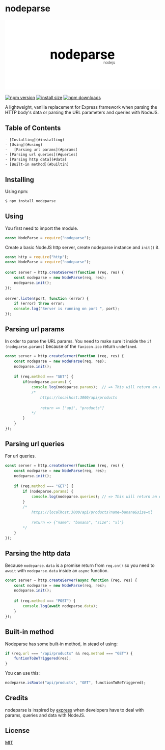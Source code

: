 # nodeparse 

![nodeparse-image](./images/nodeparse.png)

[![npm version](https://img.shields.io/npm/v/nodeparse.svg?style=flat-square)](https://www.npmjs.org/package/nodeparse)
[![install size](https://packagephobia.now.sh/badge?p=nodeparse)](https://packagephobia.now.sh/result?p=nodeparse)
[![npm downloads](https://img.shields.io/npm/dm/nodeparse.svg?style=flat-square)](http://npm-stat.com/charts.html?package=nodeparse)

A lightweight, vanilla replacement for Express framework when parsing the HTTP body's data or parsing the URL parameters and queries with NodeJS.

## Table of Contents

	- [Installing](#installing)
	- [Using](#using)
	-	[Parsing url params](#params)
	- [Parsing url queries](#queries)
	- [Parsing http data](#data)
	- [Built-in method](#builtin)

## Installing

Using npm:

```bash
$ npm install nodeparse
```

## Using

You first need to import the module.

```js
const NodeParse = require("nodeparse");
```

Create a basic NodeJS http server, create nodeparse instance and `init()` it.
```js
const http = require("http");
const NodeParse = require("nodeparse");

const server = http.createServer(function (req, res) {
	const nodeparse = new NodeParse(req, res);
	nodeparse.init();	
});

server.listen(port, function (error) {
	if (error) throw error;
	console.log("Server is running on port ", port);
});
```

## Parsing url params

In order to parse the URL params. You need to make sure it inside the `if (nodeparse.params)` because of the `favicon.ico` return `undefined`.

```js
const server = http.createServer(function (req, res) {
	const nodeparse = new NodeParse(req, res);
	nodeparse.init();

	if (req.method === "GET") {
		if(nodeparse.params) {
			console.log(nodeparse.params);	// => This will return an array of params.
			/*
				https://localhost:3000/api/products
				
				return => ["api", "products"]
			*/
		}
	}
});
```

## Parsing url queries

For url queries.

```js
const server = http.createServer(function (req, res) {
	const nodeparse = new NodeParse(req, res);
	nodeparse.init();
	
	if (req.method === "GET") {
		if (nodeparse.params) {
			console.log(nodeparse.queries); // => This will return an object of queries.
		}
		/*
			https://localhost:3000/api/products?name=banana&size=xl

			return => {"name": "banana", "size": "xl"}
		*/
	}
});
```

## Parsing the http data

Because `nodeparse.data` is a promise return from `req.on()` so you need to `await` with `nodeparse.data` inside an `async` function.

```js
const server = http.createServer(async function (req, res) {
	const nodeparse = new NodeParse(req, res);
	nodeparse.init();

	if (req.method === "POST") {
		console.log(await nodeparse.data);
	}
});
```

## Built-in method

Nodeparse has some built-in method, in stead of using:

```js
if (req.url === "/api/products" && req.method === "GET") {
	funtionToBeTriggered(res);
}
```

You can use this:

```js
nodeparse.isRoute("api/products", "GET", functionToBeTriggered);
```

## Credits

nodeparse is inspired by [express](https://github.com/expressjs/express) when developers have to deal with params, queries and data with NodeJS. 

## License

[MIT](LICENSE)
